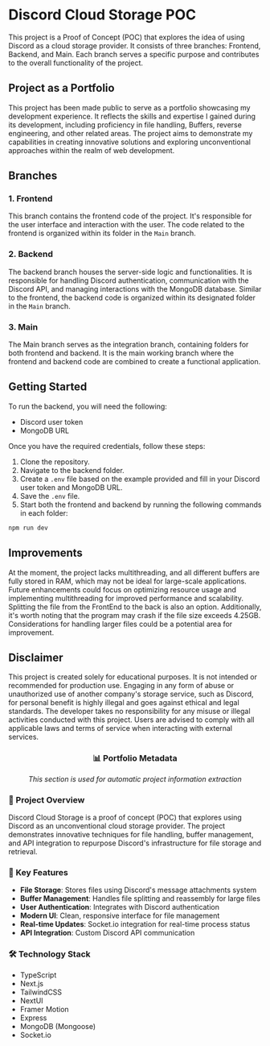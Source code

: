 # Discord Cloud Storage POC

This project is a Proof of Concept (POC) that explores the idea of using Discord as a cloud storage provider. It consists of three branches: Frontend, Backend, and Main. Each branch serves a specific purpose and contributes to the overall functionality of the project.

## Project as a Portfolio

This project has been made public to serve as a portfolio showcasing my development experience. It reflects the skills and expertise I gained during its development, including proficiency in file handling, Buffers, reverse engineering, and other related areas. The project aims to demonstrate my capabilities in creating innovative solutions and exploring unconventional approaches within the realm of web development.

## Branches

### 1. Frontend
This branch contains the frontend code of the project. It's responsible for the user interface and interaction with the user. The code related to the frontend is organized within its folder in the `Main` branch.

### 2. Backend
The backend branch houses the server-side logic and functionalities. It is responsible for handling Discord authentication, communication with the Discord API, and managing interactions with the MongoDB database. Similar to the frontend, the backend code is organized within its designated folder in the `Main` branch.

### 3. Main
The Main branch serves as the integration branch, containing folders for both frontend and backend. It is the main working branch where the frontend and backend code are combined to create a functional application.

## Getting Started

To run the backend, you will need the following:

- Discord user token
- MongoDB URL

Once you have the required credentials, follow these steps:

1. Clone the repository.
2. Navigate to the backend folder.
3. Create a `.env` file based on the example provided and fill in your Discord user token and MongoDB URL.
4. Save the `.env` file.
5. Start both the frontend and backend by running the following commands in each folder:

```bash
npm run dev
```

## Improvements

At the moment, the project lacks multithreading, and all different buffers are fully stored in RAM, which may not be ideal for large-scale applications. Future enhancements could focus on optimizing resource usage and implementing multithreading for improved performance and scalability. Splitting the file from the FrontEnd to the back is also an option. Additionally, it's worth noting that the program may crash if the file size exceeds 4.25GB. Considerations for handling larger files could be a potential area for improvement.

## Disclaimer

This project is created solely for educational purposes. It is not intended or recommended for production use. Engaging in any form of abuse or unauthorized use of another company's storage service, such as Discord, for personal benefit is highly illegal and goes against ethical and legal standards. The developer takes no responsibility for any misuse or illegal activities conducted with this project. Users are advised to comply with all applicable laws and terms of service when interacting with external services.


<!-- PORTFOLIO_METADATA_START -->
<div align="center">
  <h3>📊 Portfolio Metadata</h3>
  <p><em>This section is used for automatic project information extraction</em></p>
</div>

### 📜 Project Overview
Discord Cloud Storage is a proof of concept (POC) that explores using Discord as an unconventional cloud storage provider. The project demonstrates innovative techniques for file handling, buffer management, and API integration to repurpose Discord's infrastructure for file storage and retrieval.

### 🎯 Key Features
- **File Storage**: Stores files using Discord's message attachments system
- **Buffer Management**: Handles file splitting and reassembly for large files
- **User Authentication**: Integrates with Discord authentication
- **Modern UI**: Clean, responsive interface for file management
- **Real-time Updates**: Socket.io integration for real-time process status
- **API Integration**: Custom Discord API communication

### 🛠️ Technology Stack
- TypeScript
- Next.js    
- TailwindCSS
- NextUI
- Framer Motion
- Express
- MongoDB (Mongoose)
- Socket.io
<!-- PORTFOLIO_METADATA_END -->
